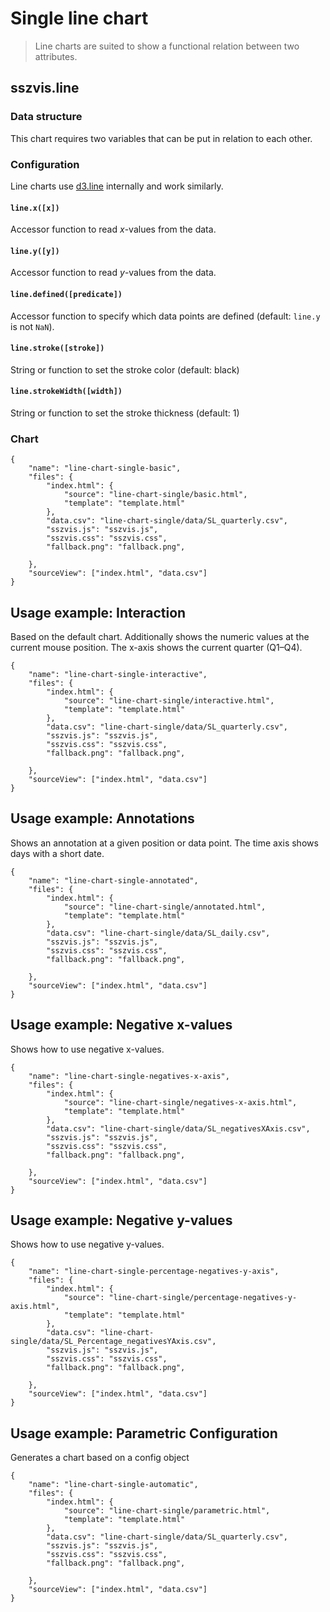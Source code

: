 # Single line chart

> Line charts are suited to show a functional relation between two attributes.

## sszvis.line

### Data structure

This chart requires two variables that can be put in relation to each other.

### Configuration

Line charts use [d3.line](https://github.com/d3/d3-shape/blob/master/README.md#lines) internally and work similarly.

#### `line.x([x])`

Accessor function to read *x*-values from the data.

#### `line.y([y])`

Accessor function to read *y*-values from the data.

#### `line.defined([predicate])`

Accessor function to specify which data points are defined (default: `line.y` is not `NaN`).

#### `line.stroke([stroke])`

String or function to set the stroke color (default: black)

#### `line.strokeWidth([width])`

String or function to set the stroke thickness (default: 1)


### Chart

```project
{
    "name": "line-chart-single-basic",
    "files": {
        "index.html": {
            "source": "line-chart-single/basic.html",
            "template": "template.html"
        },
        "data.csv": "line-chart-single/data/SL_quarterly.csv",
        "sszvis.js": "sszvis.js",
        "sszvis.css": "sszvis.css",
        "fallback.png": "fallback.png",
        
    },
    "sourceView": ["index.html", "data.csv"]
}
```

## Usage example: Interaction

Based on the default chart. Additionally shows the numeric values at the current mouse position. The x-axis shows the current quarter (Q1–Q4).

```project
{
    "name": "line-chart-single-interactive",
    "files": {
        "index.html": {
            "source": "line-chart-single/interactive.html",
            "template": "template.html"
        },
        "data.csv": "line-chart-single/data/SL_quarterly.csv",
        "sszvis.js": "sszvis.js",
        "sszvis.css": "sszvis.css",
        "fallback.png": "fallback.png",
        
    },
    "sourceView": ["index.html", "data.csv"]
}
```

## Usage example: Annotations

Shows an annotation at a given position or data point. The time axis shows days with a short date.

```project
{
    "name": "line-chart-single-annotated",
    "files": {
        "index.html": {
            "source": "line-chart-single/annotated.html",
            "template": "template.html"
        },
        "data.csv": "line-chart-single/data/SL_daily.csv",
        "sszvis.js": "sszvis.js",
        "sszvis.css": "sszvis.css",
        "fallback.png": "fallback.png",
        
    },
    "sourceView": ["index.html", "data.csv"]
}
```

## Usage example: Negative x-values

Shows how to use negative x-values.

```project
{
    "name": "line-chart-single-negatives-x-axis",
    "files": {
        "index.html": {
            "source": "line-chart-single/negatives-x-axis.html",
            "template": "template.html"
        },
        "data.csv": "line-chart-single/data/SL_negativesXAxis.csv",
        "sszvis.js": "sszvis.js",
        "sszvis.css": "sszvis.css",
        "fallback.png": "fallback.png",
        
    },
    "sourceView": ["index.html", "data.csv"]
}
```

## Usage example: Negative y-values

Shows how to use negative y-values.

```project
{
    "name": "line-chart-single-percentage-negatives-y-axis",
    "files": {
        "index.html": {
            "source": "line-chart-single/percentage-negatives-y-axis.html",
            "template": "template.html"
        },
        "data.csv": "line-chart-single/data/SL_Percentage_negativesYAxis.csv",
        "sszvis.js": "sszvis.js",
        "sszvis.css": "sszvis.css",
        "fallback.png": "fallback.png",
        
    },
    "sourceView": ["index.html", "data.csv"]
}
```

## Usage example: Parametric Configuration

Generates a chart based on a config object

```project
{
    "name": "line-chart-single-automatic",
    "files": {
        "index.html": {
            "source": "line-chart-single/parametric.html",
            "template": "template.html"
        },
        "data.csv": "line-chart-single/data/SL_quarterly.csv",
        "sszvis.js": "sszvis.js",
        "sszvis.css": "sszvis.css",
        "fallback.png": "fallback.png",
        
    },
    "sourceView": ["index.html", "data.csv"]
}
```

